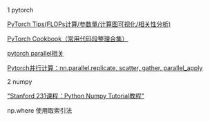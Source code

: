 1  pytorch

[PyTorch Tips(FLOPs计算/参数量/计算图可视化/相关性分析)](https://zhuanlan.zhihu.com/p/112319391)

[PyTorch Cookbook（常用代码段整理合集）](https://zhuanlan.zhihu.com/p/59205847)


[pytorch parallel相关](https://pytorch.org/tutorials/beginner/former_torchies/parallelism_tutorial.html)

[Pytorch并行计算：nn.parallel.replicate, scatter, gather, parallel_apply](https://www.cnblogs.com/marsggbo/p/11534141.html)



2 numpy 

["Stanford 231课程：Python Numpy Tutorial教程"](https://xuepro.github.io/2018/05/09/Python-Numpy-Tutorial/)


np.where 使用取索引法
